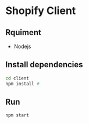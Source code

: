 # Shopify Client

## Rquiment
- Nodejs

## Install dependencies
```bash
cd client
npm install # 
```

## Run 
```bash
npm start
```
